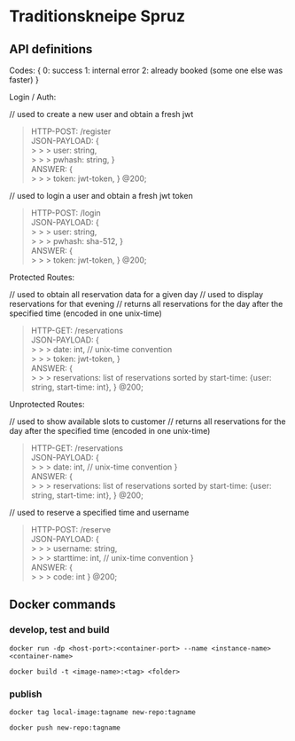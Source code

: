 # Traditionskneipe Spruz


## API definitions

Codes: {
    0: success
    1: internal error
    2: already booked (some one else was faster)
}

Login / Auth:

// used to create a new user and obtain a fresh jwt
> HTTP-POST: /register
> <br>JSON-PAYLOAD: {
> <br> > > > user: string,
> <br> > > > pwhash: string,
> }
> <br>ANSWER: {
> <br> > > > token: jwt-token,
> } @200;

// used to login a user and obtain a fresh jwt token
> HTTP-POST: /login
> <br>JSON-PAYLOAD: {
> <br> > > > user: string,
> <br> > > > pwhash: sha-512,
> }
> <br>ANSWER: {
> <br> > > > token: jwt-token,
> } @200;

Protected Routes:

// used to obtain all reservation data for a given day
// used to display reservations for that evening
// returns all reservations for the day after the specified time (encoded in one unix-time)
> HTTP-GET: /reservations
> <br>JSON-PAYLOAD: {
> <br> > > > date: int, // unix-time convention
> <br> > > > token: jwt-token,
> }
> <br>ANSWER: {
> <br> > > > reservations: list of reservations sorted by start-time: {user: string, start-time: int},
> } @200;

Unprotected Routes:

// used to show available slots to customer
// returns all reservations for the day after the specified time (encoded in one unix-time)
> HTTP-GET: /reservations
> <br>JSON-PAYLOAD: {
> <br> > > > date: int, // unix-time convention
> }
> <br>ANSWER: {
> <br> > > > reservations: list of reservations sorted by start-time: {user: string, start-time: int},
> } @200;

// used to reserve a specified time and username
> HTTP-POST: /reserve
> <br>JSON-PAYLOAD: {
> <br> > > > username: string,
> <br> > > > starttime: int, // unix-time convention
> }
> <br>ANSWER: {
> <br> > > > code: int
> } @200;



## Docker commands

### develop, test and build

`docker run -dp <host-port>:<container-port> --name <instance-name> <container-name>`

`docker build -t <image-name>:<tag> <folder>`

### publish

`docker tag local-image:tagname new-repo:tagname`

`docker push new-repo:tagname`
